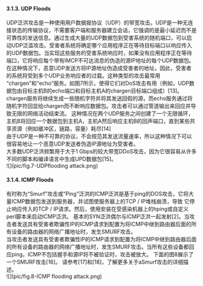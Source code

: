 #### 3.1.3. UDP Floods  
UDP泛洪攻击是一种使用用户数据报协议（UDP）的带宽攻击。UDP是一种无连接状态的传输协议，不需要客户端和服务器建立会话，它强调的是最小延迟而不是可靠性的发送信息。通过生成大量的UDP数据包到受害系统的随机端口，可以启动UDP泛滥攻击。受害者系统将确定哪个应用程序正在等待目标端口以响应传入的UDP数据包。当实现这些服务的受害系统响应时，如果没有应用程序正在等待端口，它将响应每个带有IMCP不可达消息的伪造的源IP地址的每个UDP数据包。在这种情况下，恶意UDP发送方将IP源地址伪造成受害者的地址，因此，受害者的系统将受到多个UDP业务响应者的过载。这种类型的攻击最常用 “chargen”和“echo”服务。如图7所示，使得它们对DoS攻击有用（例如，UDP数据包由目标主机B的echo端口和目标主机A的chargen目标端口组成）[13]。chargen服务将继续生成一些随机字符并将其发送回假的源，而echo服务通过将随机字符回显给chargen而不断响应数据包。攻击者可以通过管道输出来回应并导致无限的网络活动结束流。 这种情况在两个UDP服务之间创建了一个无限循环，主机B将回应一个数据包到主机A，主机A然后响应主机B的回声端口，直到某些共享资源（例如缓冲区，链路，容量）耗尽[14]  
由于UDP是一种不可靠的协议，不会规范其发送流量速率，所以这种情况下可以很容易地让一个恶意UDP发送者伪造IP源地址为受害者。  
大多数UDP泛洪频繁用于大于1 Gbps的较大带宽DDoS攻击，因为它很容易从许多不同的脚本和编译语言中生成UPD数据包[15]。  
![](pic/fig.7-UDPflooding attack.png)  

#### 3.1.4. ICMP Floods  
有时称为“Smurf”攻击或“Ping”泛洪的ICMP泛洪是基于ping的DOS攻击，它将大量ICMP数据包发送到服务器，并试图使服务器上的TCP / IP堆栈崩溃，导致 它停止响应传入的TCP / IP请求。然后，使用安装在受感染机器上的hping或自定义perl脚本来启动ICMP泛洪。 基本的SYN泛洪偶尔与ICMP泛洪一起发射[2]。当攻击者发送具有受害者欺骗性IP的ICMP请求到配置为将ICMP中继到路由器后面的所有设备的路由器的网络广播地址时，发生SMURF攻击。  
当攻击者发送具有受害者欺骗性IP的ICMP请求到配置为将ICMP中继到路由器后面的所有设备的路由器的网络广播地址时，发生SMURF攻击。当所有这些设备都回应ping，ICMP不包括握手和源IP将不被验证时，攻击被放大。 下面的图8展示了一个SMURF攻击[16]。 请参考[17]和[18]，了解更多关于aSmurf攻击的详细描述。   
![](pic/fig.8-ICMP flooding attack.png)  
